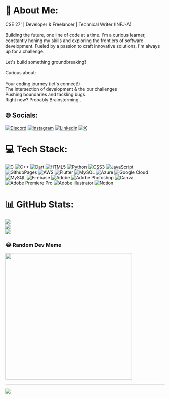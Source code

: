 # 💫 About Me:
CSE 27' | Developer & Freelancer | Technical Writer (INFJ-A)<br><br>Building the future, one line of code at a time. I'm a curious learner, constantly honing my skills and exploring the frontiers of software development.  Fueled by a passion to craft innovative solutions, I'm always up for a challenge.<br><br>Let's build something groundbreaking!<br><br>Curious about:<br><br>Your coding journey (let's connect!)<br>The intersection of development & the our challenges<br>Pushing boundaries and tackling bugs<br>Right now? Probably Brainstorming..


## 🌐 Socials:
[![Discord](https://img.shields.io/badge/Discord-%237289DA.svg?logo=discord&logoColor=white)](https://discord.gg/501086121221029889) [![Instagram](https://img.shields.io/badge/Instagram-%23E4405F.svg?logo=Instagram&logoColor=white)](https://instagram.com/vaibhavjha.ftw) [![LinkedIn](https://img.shields.io/badge/LinkedIn-%230077B5.svg?logo=linkedin&logoColor=white)](https://linkedin.com/in/vaibhavkantjha) [![X](https://img.shields.io/badge/X-black.svg?logo=X&logoColor=white)](https://x.com/VaibhavJha_01) 

# 💻 Tech Stack:
![C](https://img.shields.io/badge/c-%2300599C.svg?style=plastic&logo=c&logoColor=white) ![C++](https://img.shields.io/badge/c++-%2300599C.svg?style=plastic&logo=c%2B%2B&logoColor=white) ![Dart](https://img.shields.io/badge/dart-%230175C2.svg?style=plastic&logo=dart&logoColor=white) ![HTML5](https://img.shields.io/badge/html5-%23E34F26.svg?style=plastic&logo=html5&logoColor=white) ![Python](https://img.shields.io/badge/python-3670A0?style=plastic&logo=python&logoColor=ffdd54) ![CSS3](https://img.shields.io/badge/css3-%231572B6.svg?style=plastic&logo=css3&logoColor=white) ![JavaScript](https://img.shields.io/badge/javascript-%23323330.svg?style=plastic&logo=javascript&logoColor=%23F7DF1E) ![GithubPages](https://img.shields.io/badge/github%20pages-121013?style=plastic&logo=github&logoColor=white) ![AWS](https://img.shields.io/badge/AWS-%23FF9900.svg?style=plastic&logo=amazon-aws&logoColor=white) ![Flutter](https://img.shields.io/badge/Flutter-%2302569B.svg?style=plastic&logo=Flutter&logoColor=white) ![MySQL](https://img.shields.io/badge/mysql-4479A1.svg?style=plastic&logo=mysql&logoColor=white) ![Azure](https://img.shields.io/badge/azure-%230072C6.svg?style=plastic&logo=microsoftazure&logoColor=white) ![Google Cloud](https://img.shields.io/badge/GoogleCloud-%234285F4.svg?style=plastic&logo=google-cloud&logoColor=white) ![MySQL](https://img.shields.io/badge/mysql-4479A1.svg?style=plastic&logo=mysql&logoColor=white) ![Firebase](https://img.shields.io/badge/firebase-a08021?style=plastic&logo=firebase&logoColor=ffcd34) ![Adobe](https://img.shields.io/badge/adobe-%23FF0000.svg?style=plastic&logo=adobe&logoColor=white) ![Adobe Photoshop](https://img.shields.io/badge/adobe%20photoshop-%2331A8FF.svg?style=plastic&logo=adobe%20photoshop&logoColor=white) ![Canva](https://img.shields.io/badge/Canva-%2300C4CC.svg?style=plastic&logo=Canva&logoColor=white) ![Adobe Premiere Pro](https://img.shields.io/badge/Adobe%20Premiere%20Pro-9999FF.svg?style=plastic&logo=Adobe%20Premiere%20Pro&logoColor=white) ![Adobe Illustrator](https://img.shields.io/badge/adobe%20illustrator-%23FF9A00.svg?style=plastic&logo=adobe%20illustrator&logoColor=white) ![Notion](https://img.shields.io/badge/Notion-%23000000.svg?style=plastic&logo=notion&logoColor=white)
# 📊 GitHub Stats:
![](https://github-readme-stats.vercel.app/api?username=vaibhavjhaftw&theme=radical&hide_border=false&include_all_commits=true&count_private=true)<br/>
![](https://github-readme-streak-stats.herokuapp.com/?user=vaibhavjhaftw&theme=radical&hide_border=false)<br/>
![](https://github-readme-stats.vercel.app/api/top-langs/?username=vaibhavjhaftw&theme=radical&hide_border=false&include_all_commits=true&count_private=true&layout=compact)

### 😂 Random Dev Meme
<img src='https://memer-new.vercel.app/' style="height: 400px;"/>

---
[![](https://visitcount.itsvg.in/api?id=vaibhavjhaftw&icon=0&color=0)](https://visitcount.itsvg.in)

<!-- Proudly created with GPRM ( https://gprm.itsvg.in ) -->
